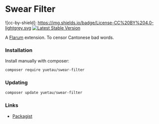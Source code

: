 # Swear Filter

![cc-by-shield]: https://img.shields.io/badge/License-CC%20BY%204.0-lightgrey.svg [![Latest Stable Version](https://img.shields.io/packagist/v/yuetau/swear-filter.svg)](https://packagist.org/packages/yuetau/swear-filter)

A [Flarum](http://flarum.org) extension. To censor Cantonese bad words.

### Installation

Install manually with composer:

```sh
composer require yuetau/swear-filter
```

### Updating

```sh
composer update yuetau/swear-filter
```

### Links

- [Packagist](https://packagist.org/packages/yuetau/swear-filter)

